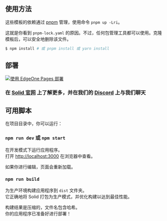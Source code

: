 ## 使用方法

这些模板的依赖通过 [pnpm](https://pnpm.io) 管理，使用命令 `pnpm up -Lri`。

这就是你看到 `pnpm-lock.yaml` 的原因。不过，任何包管理工具都可以使用。克隆模板后，可以安全地删除该文件。

```bash
$ npm install # 或 pnpm install 或 yarn install
```

## 部署

[![使用 EdgeOne Pages 部署](https://cdnstatic.tencentcs.com/edgeone/pages/deploy.svg)](https://console.cloud.tencent.com/edgeone/pages/new?from=github&template=solid-template)

### 在 [Solid 官网](https://solidjs.com) 上了解更多，并在我们的 [Discord](https://discord.com/invite/solidjs) 上与我们聊天

## 可用脚本

在项目目录中，你可以运行：

### `npm run dev` 或 `npm start`

在开发模式下运行应用程序。<br>
打开 [http://localhost:3000](http://localhost:3000) 在浏览器中查看。

如果你进行编辑，页面会重新加载。<br>

### `npm run build`

为生产环境构建应用程序到 `dist` 文件夹。<br>
它正确地将 Solid 打包为生产模式，并优化构建以达到最佳性能。

构建结果是压缩的，文件名包含哈希。<br>
你的应用程序已准备好进行部署！